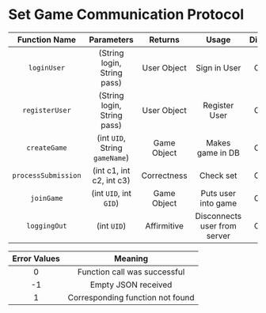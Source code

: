 # Set Game Communication Protocol

| Function Name   | Parameters                 | Returns     | Usage             | Direction |
|:---------------:|:--------------------------:|:----------: |:-----------------:|:---------:|
| `loginUser`     | (String login, String pass)| User Object | Sign in User      | C --> S    |
| `registerUser`  | (String login, String pass)| User Object | Register User     | C --> S    |
| `createGame`    | (int `UID`, String `gameName`) | Game Object | Makes game in DB  | C --> S    |
| `processSubmission`| (int c1, int c2, int c3)| Correctness | Check set | C --> S|
| `joinGame`	  | (int `UID`, int `GID`)		   | Game Object | Puts user into game| C --> S |
| `loggingOut`	  | (int `UID`)				   | Affirmitive | Disconnects user from server | C --> S |

| Error Values    | Meaning                          |
|:---------------:|:--------------------------------:|
|       0         | Function call was successful     |
|      -1         | Empty JSON received              |
|       1         | Corresponding function not found |